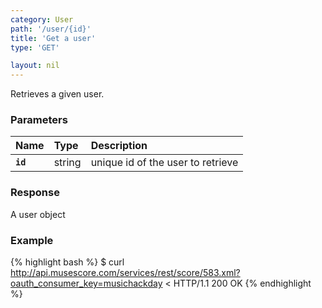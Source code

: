 ```yaml
---
category: User
path: '/user/{id}'
title: 'Get a user'
type: 'GET'

layout: nil
---
```


Retrieves a given user.

### Parameters

Name 			 | Type      | Description                             |
:----------------|:----------|:----------------------------------------|
**`id`**         | string    |  unique id of the user to retrieve 	   |
  
                                                   
### Response

A user object

### Example

{% highlight bash %}
$ curl http://api.musescore.com/services/rest/score/583.xml?oauth_consumer_key=musichackday
< HTTP/1.1 200 OK
{% endhighlight %}